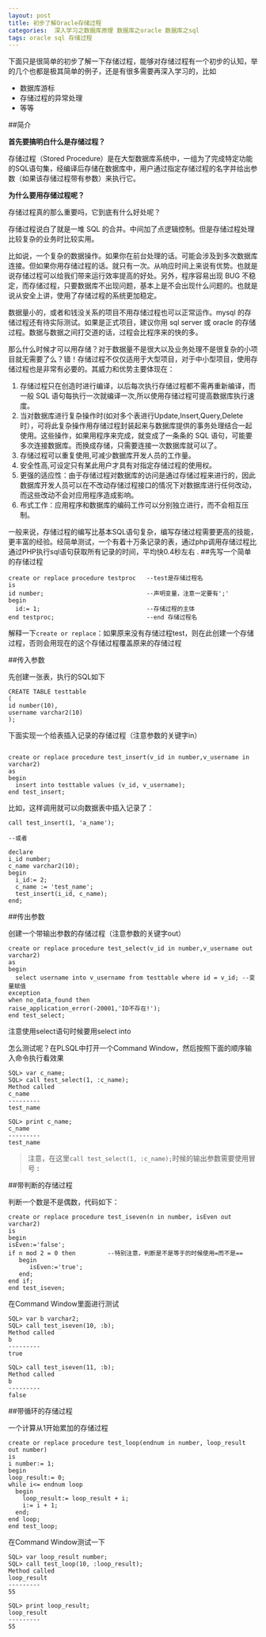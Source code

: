 ```yaml
---
layout: post
title: 初步了解Oracle存储过程
categories:  深入学习之数据库原理 数据库之oracle 数据库之sql
tags: oracle sql 存储过程
---
```


下面只是很简单的初步了解一下存储过程，能够对存储过程有一个初步的认知，举的几个也都是极其简单的例子，还是有很多需要再深入学习的，比如

* 数据库游标
* 存储过程的异常处理
* 等等

##简介

**首先要搞明白什么是存储过程？**

存储过程（Stored Procedure）是在大型数据库系统中，一组为了完成特定功能的SQL语句集，经编译后存储在数据库中，用户通过指定存储过程的名字并给出参数（如果该存储过程带有参数）来执行它。

**为什么要用存储过程呢？**

存储过程真的那么重要吗，它到底有什么好处呢？

存储过程说白了就是一堆 SQL 的合并。中间加了点逻辑控制。但是存储过程处理比较复杂的业务时比较实用。

比如说，一个复杂的数据操作。如果你在前台处理的话。可能会涉及到多次数据库连接。但如果你用存储过程的话。就只有一次。从响应时间上来说有优势。也就是说存储过程可以给我们带来运行效率提高的好处。另外，程序容易出现 BUG 不稳定，而存储过程，只要数据库不出现问题，基本上是不会出现什么问题的。也就是说从安全上讲，使用了存储过程的系统更加稳定。

数据量小的，或者和钱没关系的项目不用存储过程也可以正常运作。mysql 的存储过程还有待实际测试。如果是正式项目，建议你用 sql server 或 oracle 的存储过程。数据与数据之间打交道的话，过程会比程序来的快的多。

那么什么时候才可以用存储？对于数据量不是很大以及业务处理不是很复杂的小项目就无需要了么？错！存储过程不仅仅适用于大型项目，对于中小型项目，使用存储过程也是非常有必要的。其威力和优势主要体现在：

1. 存储过程只在创造时进行编译，以后每次执行存储过程都不需再重新编译，而一般 SQL 语句每执行一次就编译一次,所以使用存储过程可提高数据库执行速度。
2. 当对数据库进行复杂操作时(如对多个表进行Update,Insert,Query,Delete时），可将此复杂操作用存储过程封装起来与数据库提供的事务处理结合一起使用。这些操作，如果用程序来完成，就变成了一条条的 SQL 语句，可能要多次连接数据库。而换成存储，只需要连接一次数据库就可以了。
3. 存储过程可以重复使用,可减少数据库开发人员的工作量。
4. 安全性高,可设定只有某此用户才具有对指定存储过程的使用权。
5. 更强的适应性：由于存储过程对数据库的访问是通过存储过程来进行的，因此数据库开发人员可以在不改动存储过程接口的情况下对数据库进行任何改动，而这些改动不会对应用程序造成影响。
6. 布式工作：应用程序和数据库的编码工作可以分别独立进行，而不会相互压制。

一般来说，存储过程的编写比基本SQL语句复杂，编写存储过程需要更高的技能，更丰富的经验。经简单测试，一个有着十万条记录的表，通过php调用存储过程比通过PHP执行sql语句获取所有记录的时间，平均快0.4秒左右
.
##先写一个简单的存储过程

```
create or replace procedure testproc   --test是存储过程名
is
id number;                             --声明变量，注意一定要有';'
begin
  id:= 1;                              --存储过程的主体
end testproc;                          --end 存储过程名
```

解释一下`create or replace`：如果原来没有存储过程test，则在此创建一个存储过程，否则会用现在的这个存储过程覆盖原来的存储过程

##传入参数

先创建一张表，执行的SQL如下

```
CREATE TABLE testtable
(
id number(10),
username varchar2(10)
);
```

下面实现一个给表插入记录的存储过程（注意参数的关键字in）

```

create or replace procedure test_insert(v_id in number,v_username in varchar2)
as
begin
  insert into testtable values (v_id, v_username);
end test_insert;
```

比如，这样调用就可以向数据表中插入记录了：

```
call test_insert(1, 'a_name');

--或者

declare
i_id number;
c_name varchar2(10);
begin
  i_id:= 2;
  c_name := 'test_name';
  test_insert(i_id, c_name);
end;
```

##传出参数

创建一个带输出参数的存储过程（注意参数的关键字out）

```
create or replace procedure test_select(v_id in number,v_username out varchar2)
as
begin
  select username into v_username from testtable where id = v_id; --变量赋值 
exception
when no_data_found then 
raise_application_error(-20001,'ID不存在!');
end test_select;
```

注意使用select语句时候要用select into

怎么测试呢？在PLSQL中打开一个Command Window，然后按照下面的顺序输入命令执行看效果

```
SQL> var c_name;
SQL> call test_select(1, :c_name);
Method called
c_name
---------
test_name

SQL> print c_name;
c_name
---------
test_name
```

>注意，在这里`call test_select(1, :c_name);`时候的输出参数需要使用冒号 **:** 

##带判断的存储过程

判断一个数是不是偶数，代码如下：

```
create or replace procedure test_iseven(n in number, isEven out varchar2)
is
begin
isEven:='false';
if n mod 2 = 0 then         --特别注意，判断是不是等于的时候使用=而不是==
   begin
      isEven:='true';
   end;
end if;
end test_iseven;
```

在Command Window里面进行测试

```
SQL> var b varchar2;
SQL> call test_iseven(10, :b);
Method called
b
---------
true

SQL> call test_iseven(11, :b);
Method called
b
---------
false
```

##带循环的存储过程

一个计算从1开始累加的存储过程

```
create or replace procedure test_loop(endnum in number, loop_result out number)
is
i number:= 1;
begin
loop_result:= 0;
while i<= endnum loop
  begin
    loop_result:= loop_result + i;
    i:= i + 1;
  end;
end loop;
end test_loop;
```

在Command Window测试一下

```
SQL> var loop_result number;
SQL> call test_loop(10, :loop_result);
Method called
loop_result
---------
55

SQL> print loop_result;
loop_result
---------
55
```
